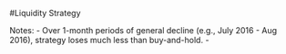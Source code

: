 #Liquidity Strategy

Notes: 
	- Over 1-month periods of general decline (e.g., July 2016 - Aug 2016), strategy loses much less than buy-and-hold.
	- 